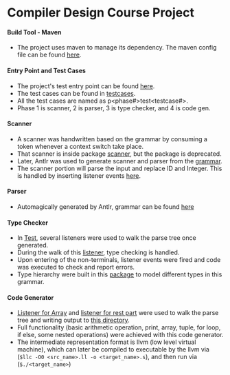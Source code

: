 # Compiler Design Course Project

#### Build Tool - Maven
- The project uses maven to manage its dependency. The maven config file can be found [here](./pom.xml). 

#### Entry Point and Test Cases
- The project's test entry point can be found [here](./src/main/java/frontendtest/Test.java). 
- The test cases can be found in [testcases](./testcases). 
- All the test cases are named as p<phase#>test<testcase#>.
- Phase 1 is scanner, 2 is parser, 3 is type checker, and 4 is code gen. 

#### Scanner
- A scanner was handwritten based on the grammar by consuming a token whenever a context switch take place. 
- That scanner is inside package [scanner](./src/main/java/scanner), but the package is deprecated. 
- Later, Antlr was used to generate scanner and parser from the [grammar](./grammar/lingBor.g4). 
- The scanner portion will parse the input and replace ID and Integer. This is handled by inserting listener events [here](./src/main/java/parser/lingScannerParserCheckListener.java). 

#### Parser
- Automagically generated by Antlr, grammar can be found [here](./grammar/lingBor.g4)

#### Type Checker
- In [Test](src/main/java/frontendtest/Test.java), several listeners were used to walk the parse tree once generated. 
- During the walk of this [listener](src/main/java/parser/lingSyntaxCheckListener.java), type checking is handled. 
- Upon entering of the non-terminals, listener events were fired and code was executed to check and report errors. 
- Type hierarchy were built in this [package](src/main/java/typenscope) to model different types in this grammar. 

#### Code Generator
- [Listener for Array](src/main/java/parser/ArrayDeclarationListener.java) and [listener for rest part](src/main/java/parser/lingCodeGenListener.java) were used to walk the parse tree and writing output to [this directory](./src/main/java/codegen).  
- Full functionality (basic arithmetic operation, print, array, tuple, for loop, if else, some nested operations) were achieved with this code generator. 
- The intermediate representation format is llvm (low level virtual machine), which can later be compiled to executable by the llvm via (`$llc -O0 <src_name>.ll -o <target_name>.s`), and then run via (`$./<target_name>`)